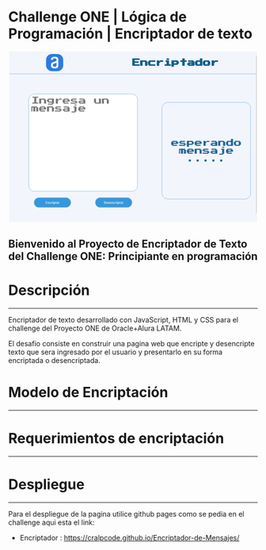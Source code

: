 # Challenge ONE | Lógica de Programación | Encriptador de texto

<p align="center" >
     <img width="500" heigth="300" src="images/Encriptador.png">
</p>

## Bienvenido al Proyecto de Encriptador de Texto del Challenge ONE: Principiante en programación

# Descripción
---
Encriptador de texto desarrollado con JavaScript, HTML y CSS para el challenge del Proyecto ONE de Oracle+Alura LATAM.

El desafio consiste en construir una pagina web que encripte y desencripte texto que sera ingresado por el usuario y presentarlo en su forma encriptada o desencriptada.

# Modelo de Encriptación
--- 
# Requerimientos de encriptación
---
# Despliegue
---
Para el despliegue de la pagina utilice github pages como se pedia en el challenge aqui esta el link:
- Encriptador : https://cralpcode.github.io/Encriptador-de-Mensajes/
